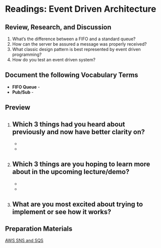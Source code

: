 # Readings: Event Driven Architecture

## Review, Research, and Discussion

1. What’s the difference between a FIFO and a standard queue?
1. How can the server be assured a message was properly received?
1. What classic design pattern is best represented by event driven programming?
1. How do you test an event driven system?

## Document the following Vocabulary Terms

- **FIFO Queue** -
- **Pub/Sub** -

## Preview

1. Which 3 things had you heard about previously and now have better clarity on?
    -
    -
    -
1. Which 3 things are you hoping to learn more about in the upcoming lecture/demo?
    -
    -
    -
1. What are you most excited about trying to implement or see how it works?
    -

## Preparation Materials

[AWS SNS and SQS](https://www.youtube.com/watch?v=mXk0MNjlO7A)
